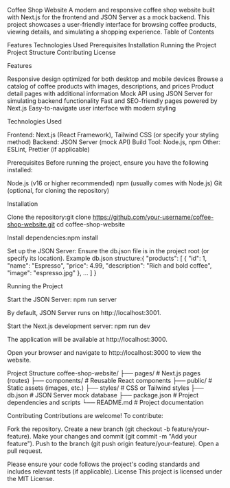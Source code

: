 Coffee Shop Website
A modern and responsive coffee shop website built with Next.js for the frontend and JSON Server as a mock backend. This project showcases a user-friendly interface for browsing coffee products, viewing details, and simulating a shopping experience.
Table of Contents

Features
Technologies Used
Prerequisites
Installation
Running the Project
Project Structure
Contributing
License

Features

Responsive design optimized for both desktop and mobile devices
Browse a catalog of coffee products with images, descriptions, and prices
Product detail pages with additional information
Mock API using JSON Server for simulating backend functionality
Fast and SEO-friendly pages powered by Next.js
Easy-to-navigate user interface with modern styling

Technologies Used

Frontend: Next.js (React Framework), Tailwind CSS (or specify your styling method)
Backend: JSON Server (mock API)
Build Tool: Node.js, npm
Other: ESLint, Prettier (if applicable)

Prerequisites
Before running the project, ensure you have the following installed:

Node.js (v16 or higher recommended)
npm (usually comes with Node.js)
Git (optional, for cloning the repository)

Installation

Clone the repository:git clone https://github.com/your-username/coffee-shop-website.git
cd coffee-shop-website


Install dependencies:npm install


Set up the JSON Server:
Ensure the db.json file is in the project root (or specify its location).
Example db.json structure:{
  "products": [
    { "id": 1, "name": "Espresso", "price": 4.99, "description": "Rich and bold coffee", "image": "espresso.jpg" },
    ...
  ]
}







Running the Project

Start the JSON Server:
npm run server

By default, JSON Server runs on http://localhost:3001.

Start the Next.js development server:
npm run dev

The application will be available at http://localhost:3000.

Open your browser and navigate to http://localhost:3000 to view the website.


Project Structure
coffee-shop-website/
├── pages/              # Next.js pages (routes)
├── components/         # Reusable React components
├── public/             # Static assets (images, etc.)
├── styles/             # CSS or Tailwind styles
├── db.json             # JSON Server mock database
├── package.json        # Project dependencies and scripts
└── README.md           # Project documentation

Contributing
Contributions are welcome! To contribute:

Fork the repository.
Create a new branch (git checkout -b feature/your-feature).
Make your changes and commit (git commit -m "Add your feature").
Push to the branch (git push origin feature/your-feature).
Open a pull request.

Please ensure your code follows the project's coding standards and includes relevant tests (if applicable).
License
This project is licensed under the MIT License.

